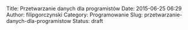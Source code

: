 Title: Przetwarzanie danych dla programistów
Date: 2015-06-25 06:29
Author: filipgorczynski
Category: Programowanie
Slug: przetwarzanie-danych-dla-programistow
Status: draft


